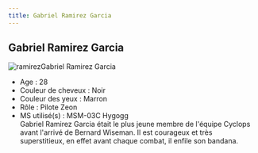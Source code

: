 ```yaml
---
title: Gabriel Ramirez Garcia
---
```


Gabriel Ramirez Garcia
----------------------


![ramirez](/images/stories/saga/gundam0080/persos/zeon/ramirez.jpg)Gabriel Ramirez Garcia  
- Age : 28  
- Couleur de cheveux : Noir  
- Couleur des yeux : Marron  
- Rôle : Pilote Zeon  
- MS utilisé(s) : MSM-03C Hygogg  
Gabriel Ramirez Garcia était le plus jeune membre de l'équipe Cyclops avant l'arrivé de Bernard Wiseman. Il est courageux et très superstitieux, en effet avant chaque combat, il enfile son bandana.

